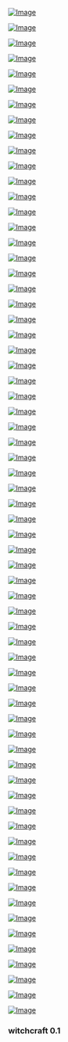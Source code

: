 <!--
bkz hiç sevişmemiş cinselli cinselsiz ilişki istemeyen mutlu 1978 li erkek
https://www.uludagsozluk.com/k/hayat%C4%B1nda-hi%C3%A7-sevilmemi%C5%9F-insan/&w=bg bkz a bu benim
https://www.uludagsozluk.com/k/joffrey-in-kad%C4%B1k%C3%B6y-de-g%C3%B6r%C3%BClmesi/
bkz serdar ortaçın türk düşmanlarına 10. yıl marşıyla verdiği efso cevap
https://www.uludagsozluk.com/k/kemalistlerin-kurdu%C4%9Fu-%C3%BClkede-kemalizmi-k%C3%B6t%C3%BClemek/
bkz yaşıtları kadıköyde kız kovalarken 40 lık amcalarına sulanan ergenler
https://www.uludagsozluk.com/k/tevfik-g%C3%B6ksu-nun-imamo%C4%9Flu-nu-tokat-delisi-yapmas%C4%B1/
bkz cinselli cinselsiz ilişki istemeyen 1978 li işi arabası evi olmayan erkek
https://www.uludagsozluk.com/k/sevgilisinin-tayt-giymesine-izin-veren-gavat/&w=bg bkz şeytanın hileleri
bkz https://www.youtube.com/watch?v=jVEKDcDEN1w en sevdiğim kullar asyalı kullar
bkz cinsel ilişki istemeyen erkeğe tecavüz etmeye çalışan türkler
bkz mahsun kırmızıgül denize düşse kurtarır mısın sorunsalı
bkz bülent ecevit denizden slip mayolu çıksa naparsın sorunsalı
bkz tansu çillerin eşi denize düşse kurtarır mısın sorunsalı
bkz angela merkel denize düşse kurtarır mısın sorunsalı
bkz denize düşmese en çok kimi lider olarak görürsün
bkz killa kahan denize düşse almanlar napar sorunsalı
bkz denize kakatürk mü düşse boğarsın serdar ortaç mı
bkz kakatürke benzeyen adam vs serdar ortaça benzeyen japon
bkz serdar ortaçın gerçek orta asya türkü olduğu gerçeği
bkz serdar ortaçın denizden çıkıp 10. yıl marşı söylemesi
bkz su çok güzel gelsene diyen kutup ayısı
bkz denizde koltuk altıyla osuruk sesi yapan kutup ayısı görsen naparsın sorunssalı
bkz daudoğlanın bacanağı denize düşse naparsın sorunsalı
bkz hz musa denizi yarsa deniz yarılır mı sorunsalı
bkz yangında yanan aleviyi kurtarırmısın sorunsalı
bkz yangında yanan kafirleri kurtarırmısın sorunsalı
bkz ılık denize putin düşse kurtarırmısın sorunsalı
bkz denizden kürt çıksa o denzie girer msini sorunsalı
bkz denizden ali sami yen çıksa naparsın sorunsalı
bkz serdar ortaç denizden ıslak çıksa 10.yıl marşi söylese naparsın sorunsalı
bkz denize kamalcı serdar ortaç mı pkklı ahmet kaya mı kurtarırsın sorunsalı
bkz ıssız bi adaya düşsen kimi alırsın sounsal https://www.youtube.com/watch?v=0XaTDfxSmvk
bkz ahmet çakar denize düşse naparsın sorunsalı
bkz emre belezoğlu denize düşse naparsın sorundalı
bkz şeyma subaşı denize düşse naparsın sorunsalı
bkz ermeni toroğlan denize düşse kurtarırmısın sorunsalı
bkz deniz yılanı denzie düşse naparsın sorunsalı
bkz denize düşse yılana sarılır msıın sorunsalı
bkz denize düşmese denize dmökeceğin ırklar hangileri sorunsalı
bkz denize düşse kurtarmayacağın isimler kimler sorunsalı
bkz rte denize düşse cinsel seks yaparmısın sorunsalı
bkz rte cinsel seks teklifini reddetse naparsın soundalı
bkz rte denize düşse kurtarırı mısın sorunsalı
bkz cinsel sekse düşse kimi kurtarırsın sorunsalı
bkz denizde kime cinsel seks teklifi edersin sorunsalı
bkz denizde kim düşse sakso çekersin sorunsalı
bkz denizde cinsel seks teklifini reddedden erkeğe naparsın sorunsalı
bkz havuza kim düşse şey yaparsın https://www.youtube.com/watch?v=2SzDVoaY8mg
bkz denize rus mu düşse kurtarırsın yahudi mi ?
bkz denize apo mu düşse kurtarırsın tatlıses mi 
bkz denize yunan düşse kurtarır mısın sorunsalı
bkz denize düşse kürt düşse kürt sorunu çözülürmü sorunsalı
bkz serdr ortaçın yılbaşı yaklaştıkça yılbaşı konserlerine hazırlanması
bkz serdar ortaçın recep tayyip erdoğan diye yazılır karizma diye okunur açıklaması
https://www.uludagsozluk.com/k/%C5%9Fu-an-t%C3%BCrkiye-de-lider-olarak-bir-tek-erdo%C4%9Fan-var/
https://www.uludagsozluk.com/k/eskiden-insanlar-t%C3%BCp-gaz-kuyru%C4%9Funa-girerdi/
bkz serdar ortaçın cinsel seks teklifini reddetmemesi
bkz serdar ortaçın yerim uzun adamın yeridir paylaşımı
bkz serdar ortaçın orta asyanın sahipleri çekik gözlülerdir açıklaması
bkz e devletten ermeni torunu olduğunu öğrenip derin bi ohh çekmek
bkz fesli bunağın keşke denize yunan dölü düşseydi açıklaması
bkz denize ermeni dölü mü düşse yunan dölü mü düşse kurtarırsınız 
bkz tayyipin metal yorgunluğu https://www.youtube.com/watch?v=PAlwP6oeJpA
bkz üç isimli lider karizması
bkz mustafa kamal doğan vs receğ tayyiğ doğan
bkz tayyip çok hojdır amam benena https://www.youtube.com/watch?v=PAlwP6oeJpA
bkz denizden hz osman çıksa yerim diyen yahudi https://www.youtube.com/watch?v=RHBoMuNszuk
bkz yılbaşı yaklaştıkça pasifleşen türklerin heyecan yapması https://www.youtube.com/watch?v=NXQJ9iR5BkA
bkz yılbaşı yaklaşıyo diyo heyecan yapan suriyeli https://www.youtube.com/watch?v=NXQJ9iR5BkA
bkz denizden babam çıksa yerim diyen kürt https://www.youtube.com/watch?v=RHBoMuNszuk
bkz denize düşen kürtü silip suriyeliyi kurtarmam foğşikmiyim diyen türk oğlu tük
bkz yılbaşında denize düşecem diyen kürt https://www.youtube.com/watch?v=RHBoMuNszuk
bkz yılbaşında cübbeli izleyecem diyen yahudi
bkz yılbaşında yılsonu diyenlere tavsiye
bkz yılsonu yaklaştıkça yılbaşı espirisi yapacam diyen müslüman
bkz yılsonu yaklaştıkça yılbaşını kıskanan yobaz
bkz her gece barda gönlüm hovarda söyleyen çomarlara tahamamülü olmayan insan
bkz türklerin eğlencenin dibine vurmalarını çekemeyen yobaz gavat kğrt
bkz eğlenen türklere tahammülü olmayan yobaz finlandiyalı
bkz türklerin refahını çekemeyen norveçli yobaz
bkz türklerin çok mutlu olmasını çekemeyen çomar
bkz türklerin çok eğlenceli olmasını çekemyen dünya
bkz eğlenen türklere tahammülü olmayan çomar
bkz noel yaklaştıkça pasifleşen gay
bkz erdoğanın damatlarıyla aynı havuza düşsen naparsın sorunsalı
bkz erdogan havuza düşse naparsın sorunsalı
bkz denize erdoğan mı düşse atatürk mü düşse naparsın sorunsalı
bkz denize baan düşse naparsın sorunsalı
bkz denizden babam çıksa yerim diyen birini denizde kurtarırmısın sorunsalı
bkz denizden kurt çıksa yerim diyen kürt
bkz denize kurt düşse kurtarırmısın sorunsalı
bkz il başkanınını denize kürt düşse kurtarmama demesi
bkz chp il başkanının yerim uzun heykelin yeridir paylaşımı
bkz müslümanların üstün ırk olması
bkz deniz kürt düşse üstüne sıçarmısın sorunsalı
bkz akp ümranye il başkanının yerim uzun adamın yeridir paylaşımı
https://www.youtube.com/watch?v=Afq6UM-01Xs
bkz tayip doğanın israfı önlemek için heykelleri tayyip şeklinde yaptırması
bkz denize türkün düşmemesi sorunsalı
bkz deniz kürt mü düşse kurtarırsın  müslüman mı
bkz doğuda dsmartı gavat macun tv si interneti olmayanlar varken şikayet etmek cık cık cık 
bkz yobazdogan odama dsmart şifresiz lig tv umut nayır hd bağlatti diye kıskanan ekşiciler
bkz aktrollerin iş başı yapması https://www.youtube.com/watch?v=TA6y-oRT1w0
bkz ekşcilerin neymara hiç entry girmemesi sorunsalı
https://kaybedince-daha-cok-seveceksin.uludagsozluk.com/ bkz yahudileri ırk sanan kamalcı
bkz aponun odasına dsmart ligtv kamalcılara gavat acun tv bağlatan dünya lideri
https://www.uludagsozluk.com/k/%C3%B6calan-%C4%B1n-h%C3%BCcresine-televizyon-koydurtan-lider/&w=bg
bkz topkekini yerken yaparken acun abi çıktı tvye anne diyen gavat
bkz kamalcı gavatlar odalarında tvibu mu izliyo dsmart mı izliyor sorunsalı
bkz apple tv nin kamalcı gavatları siklememesi
bkz gavatlara dsmart bağlatıp mağara soğuk mu demek
bkz apo nun hücresinde  gavat acun tv izlediği gerçeği
https://www.uludagsozluk.com/k/%C3%B6calan-tvbu-mu-dsmart-m%C4%B1-digit%C3%BCrk-m%C3%BC-izliyor/ bkz rt (recep tayyip )
bkz acele etme fedöcü efendi vs https://hitler-benim-atam.uludagsozluk.com/ 
https://eksisozluk.com/pazar-gunu-seni-kilisede-goremedim-john--915278 alla alla neden acaba
https://www.uludagsozluk.com/k/%C3%B6calan-%C4%B1n-h%C3%BCcresine-televizyon-koydurtan-lider/&w=bg lol
https://github.com/danmactough/node-feedparser/tree/fb2377e2525a4ab26e998e20021f4a60ab6dd7ce 
https://www.youtube.com/watch?v=GQAk5T93CQk swan song for a nation
https://twitter.com/radikal lol
https://github.com/nodejs/node-v0.x-archive/issues/2190 lol
bkz floating witchcraft after life  https://www.youtube.com/watch?v=k-T7vGdH_ek
https://github.com/danmactough/node-feedparser/issues/129
bkz floating witchcraft https://www.youtube.com/watch?v=01SXLx0MOTs 
request({url,encoding:null}, function(error, response, body){
		body = iconv.encode (iconv.decode (new Buffer (body, 'binary'), 'win1251'), 'utf8');
        console.log(body.toString()); // кракозябры: ура ура ура
});,
https://github.com/danmactough/node-feedparser/blob/fb2377e2525a4ab26e998e20021f4a60ab6dd7ce/examples/iconv.js
-->
<!-- https://toster.ru/q/353548 -->
<!-- https://www.npmjs.com/package/iconv-lite  -->
<!-- https://www.unix.com/shell-programming-and-scripting/248845-trying-convert-utf-8-windows-1251-a.html -->
<!--https://helperbyte.com/questions/257624/how-to-convert-encoding-from-windows1251-to-utf8-in-nodejs -->
<!-- https://github.com/mathiasbynens/windows-1251 that's what i've been lookin' for -->
<!-- windows-1251 https://www.youtube.com/watch?v=wpFBJDI1I_g -->
<!-- https://stackoverflow.com/a/9049823 -->
<!-- https://www.zen-cart.com/showthread.php?121221-Problems-with-displaying-Russian-characters-and-UTF-8 -->


[![Image](smartdata/Screenshot_2019-12-06_19-22-23.png)]( https://www.youtube.com/watch?v=YGix73dqF0I )


[![Image](smartdata/Screenshot_2019-12-06_07-53-46.png)]( https://www.youtube.com/watch?v=LYZScAAbfns )

[![Image](smartdata/Screenshot_2019-12-06_06-02-12.png)]( https://www.youtube.com/watch?v=6RwAWZtK5Uw )

[![Image](smartdata/Screenshot_2019-12-06_02-17-01.png)]( https://www.youtube.com/watch?v=OrZB5n0tNAI )

[![Image](smartdata/Screenshot_2019-12-05_15-51-16.png)]( https://www.youtube.com/watch?v=WrrK0LuuTOg )

[![Image](smartdata/Screenshot_2019-12-05_14-44-07.png)]( https://www.youtube.com/watch?v=k-Rg51azVlg )

[![Image](smartdata/Screenshot_2019-12-05_14-02-27.png)]( https://www.la-croix.com/Monde/Afrique/Operation-Barkhane-Emmanuel-Macron-reclame-appui-clair-pays-Sahel-2019-12-05-1201064691)


[![Image](smartdata/Screenshot_2019-12-05_14-03-26.png)]( https://www.youtube.com/watch?v=eG7pRObJq1U )

[![Image](smartdata/Screenshot_2019-12-04_15-05-30.png)]( https://www.youtube.com/watch?v=itkl7cHcX_E )

[![Image](smartdata/Screenshot_2019-12-04_11-20-43.png)]( https://www.timeanddate.com/moon/phases/turkey/istanbul )

[![Image](smartdata/Screenshot_2019-12-04_11-17-41.png)]( https://www.theguardian.com/world/2019/dec/04/turkey-agrees-to-back-nato-plan-for-baltic-states-and-poland )

[![Image](smartdata/Screenshot_2019-12-04_10-27-53.png)]( https://www.youtube.com/watch?v=TGwZ7MNtBFU )



[![Image](smartdata/Screenshot_2019-12-04_10-05-48.png)]( https://www.dunya.com/gundem/turkiye-natonun-baltik-planini-onayladi-haberi-458154 )

[![Image](smartdata/Screenshot_2019-12-04_06-00-52.png)]( https://www.theguardian.com/world/video/2019/dec/04/emmanuel-macron-defends-calling-nato-brain-dead-video )

[![Image](smartdata/Screenshot_2019-12-04_07-27-11.png)]( https://www.youtube.com/watch?v=IlsLUaccKWo )

[![Image](smartdata/Screenshot_2019-12-04_06-02-17.png)]( https://www.theguardian.com/world/2019/dec/03/macron-clashes-with-erdogan-over-anti-isis-kurdish-fighters )

[![Image](smartdata/Screenshot_2019-12-03_10-09-51.png)]( https://www.dunya.com/gundem/trump-turkiye-savas-ucagi-icin-rusya-veya-cine-yonelebilir-haberi-458069 )


[![Image](smartdata/Screenshot_2019-12-03_09-58-52.png)]( https://www.theguardian.com/world/2019/dec/03/trump-macron-brain-dead-nato-remarks )


[![Image](smartdata/Screenshot_2019-12-03_02-47-15.png)]( https://www.dunya.com/dunya/abd-fransanin-dijital-hizmet-vergisine-misilleme-yapmaya-hazirlaniyor-haberi-458021 )

[![Image](smartdata/Screenshot_2019-12-02_03-21-48.png)]( https://www.theguardian.com/science/2019/dec/01/island-states-want-decisive-action-to-prevent-inundation)


[![Image](smartdata/Screenshot_2019-12-02_03-21-59.png)]( https://www.youtube.com/watch?v=UNFDHgjrlK8 )

[![Image](smartdata/Screenshot_2019-12-02_03-32-43.png)]( https://www.youtube.com/watch?v=W6qbHYRqkbU)

[![Image](smartdata/Screenshot_2019-11-30_20-58-04.png)]( https://news.sky.com/story/north-korea-calls-japanese-pm-shinzo-abe-imbecile-and-political-dwarf-in-row-over-missiles-11874298)

[![Image](smartdata/Screenshot_2019-11-30_16-38-43.png)]( https://www.dailymotion.com/video/x99fx6 ) 

[![Image](smartdata/Screenshot_2019-11-30_15-40-03.png)]( https://www.dailymotion.com/video/x5frzub ) 

[![Image](smartdata/Screenshot_2019-11-30_11-44-46.png)]( https://www.dailymotion.com/video/xcuch5 ) 

[![Image](smartdata/Screenshot_2019-11-29_22-57-15.png)]( https://www.youtube.com/watch?v=BfVIUPqVXv4 ) 


[![Image](smartdata/Screenshot_2019-11-29_18-43-39.png)]( https://www.youtube.com/watch?v=3ttlU1-bCzM) 

[![Image](smartdata/Screenshot_2019-11-29_11-09-01.png)]( https://www.youtube.com/watch?v=MKcKtjrL5bc ) 
<!-- https://www.youtube.com/watch?v=DgtKLrT9_GI -->
<!-- https://www.youtube.com/watch?v=mOHMLuwTKWQ -->
<!-- https://www.youtube.com/watch?v=MKcKtjrL5bc LOST: Flight 815 Crash in Real Time -->
<!-- https://www.youtube.com/watch?v=GdT8eqMO4qk LOST in 8 minutes -->
<!-- https://www.youtube.com/watch?v=8-uvOpMyPgI 5th rev -->

[![Image](smartdata/Screenshot_2019-11-29_09-00-00.png)](  https://www.youtube.com/watch?v=GdT8eqMO4qk ) 

[![Image](smartdata/Screenshot_2019-11-29_04-24-40.png)]( https://www.youtube.com/watch?v=QgpBjS3HCJI ) 


[![Image](smartdata/Screenshot_2019-11-28_18-41-47.png)]( https://www.theguardian.com/world/2019/nov/28/apple-under-fire-for-labelling-crimea-as-part-of-russia-in-its-apps ) 

[![Image](smartdata/Screenshot_2019-11-28_11-31-05.png)]( https://www.youtube.com/watch?v=-gP_Q2myNWo ) 

[![Image](smartdata/Screenshot_2019-11-28_11-31-19.png)]( https://www.theguardian.com/world/2019/nov/28/macron-defends-brain-dead-nato-remarks-as-summit-approaches) 

<!-- 
https://www.youtube.com/watch?v=2q05iJ6jHu8 reserved
https://www.youtube.com/watch?v=-gP_Q2myNWo apple tree 
https://www.youtube.com/watch?v=wzIU_yc01nQ alcala
https://www.youtube.com/watch?v=lN_MSyrq6-U before the crypt
-->

[![Image](smartdata/Screenshot_2019-11-27_05-17-11.png)]( https://www.youtube.com/watch?v=YwTqpWRGmYc ) 

[![Image](smartdata/Screenshot_2019-11-27_07-50-42.png)]( https://www.youtube.com/watch?v=-371LmCinrY ) 

[![Image](smartdata/itsnotrocketscience.png)]( https://www.youtube.com/watch?v=2q05iJ6jHu8  )

[![Image](smartdata/Screenshot_2019-11-28_07-52-24.png)]( https://www.youtube.com/watch?v=zqCB8uB5bXY ) 

[![Image](smartdata/Screenshot_2019-11-26_15-55-05.png)]( https://www.youtube.com/watch?v=kAGU0__47vI )


[![Image](smartdata/Screenshot_2019-11-26_13-12-05.png)](  https://www.youtube.com/watch?v=wzIU_yc01nQ )

[![Image](smartdata/Screenshot_2019-11-26_11-37-02.png)](  https://www.youtube.com/watch?v=0lZ5t7Fz_fw )

<!-- https://www.youtube.com/watch?v=ZXYjLAqbFrs -->
<!-- https://www.youtube.com/watch?v=Z4d4yB-cm6E -->
<!-- https://www.youtube.com/watch?v=TfPQXTHPW8w -->

[![Image](smartdata/missionlocknhead.png)](  https://www.youtube.com/watch?v=6OiWfZYARio )
<!--https://www.youtube.com/watch?v=ZXYjLAqbFrs -->

[![Image](smartdata/markIII.png)](  https://www.youtube.com/watch?v=ZwOxM0-byvc )

 [![Image](smartdata/loc-time.png)](  https://www.youtube.com/watch?v=p-zJzffx3FM )
 
 [![Image](smartdata/crash.png)](  https://www.youtube.com/watch?v=xPtJj0EIQdY )


 [![Image](smartdata/hellboy.png)](  https://www.youtube.com/watch?v=qml_294gRQc )

 [![Image](smartdata/bprd.png)](  https://www.youtube.com/watch?v=eUWy54la_6g )

 [![Image](smartdata/Last-Quarter.png)]( https://www.youtube.com/watch?v=00fMhETHQME )

[![Image](smartdata/second.png)]( https://www.youtube.com/watch?v=8cW8kAFbnik )
<!-- https://www.youtube.com/watch?v=MuWwCUXGzWE otto -->
<!-- https://www.youtube.com/watch?v=eUWy54la_6g -->

 [![Image](smartdata/whatsupdoc.png)]( https://www.youtube.com/watch?v=qmV5MW_XAtg )
<!-- https://www.youtube.com/watch?v=ZQqRiqjBQeo -->

<!-- [![Image](smartdata/whatsupdoc.png)](  https://www.youtube.com/watch?v=q9RsiQSTrPA )-->
<!-- https://www.youtube.com/watch?v=b1XmPAIHZkk -->

<!--[![Image](smartdata/xerox.png)]( https://www.youtube.com/watch?v=llZWUutejao )-->

[![Image](smartdata/sun-out-mercury.png)]( https://www.youtube.com/watch?v=nlnrOr2STaE )
<!-- https://earthsky.org/tonight/transit-of-mercury-on-november-11-2019  -->

[![Image](smartdata/xerox.png)]( https://www.youtube.com/watch?v=ynFYqvnxZxY )

[![Image](smartdata/black-clad.png)]( https://www.youtube.com/watch?v=v9Ev_yC_cf0 )

[![Image](smartdata/blockrain.png)]( https://www.youtube.com/watch?v=ueiBYxI6Eqg )

[![Image](smartdata/finalflightofosiris.png)]( https://www.youtube.com/watch?v=N3ZtokEn05s )

[![Image](smartdata/ama-v-ts.png)]( https://www.theguardian.com/music/2019/nov/15/taylor-swift-says-shes-being-banned-from-singing-her-old-hits-at-amas )
<!-- https://twitter.com/MarkDice/status/1195137236599050240  -->


<!--[![Image](smartdata/rechargeable.png)]( https://www.youtube.com/watch?v=fyaI4-5849w )-->
[![Image](smartdata/silver-diamond.png)](https://www.youtube.com/watch?v=3OYJVrjdUrI )

[![Image](smartdata/bolivia-test-new-leader.png)]( https://www.theguardian.com/world/video/2019/nov/13/anez-assumes-interim-presidency-as-morales-flees-video )

[![Image](smartdata/Bolivia’s-Lithium-Isn’t-The-New-Oil.png)]( https://foreignpolicy.com/2019/11/13/coup-morales-bolivia-lithium-isnt-new-oil/)

[![Image](smartdata/syria-oil.png)]( https://www.theguardian.com/us-news/live/2019/nov/13/trump-news-today-live-impeachment-hearings-bill-taylor-george-kent-ukraine-democrats-latest-updates )


[![Image](smartdata/bolivia-coup.png)]( https://www.theguardian.com/world/2019/nov/12/evo-morales-arrives-mexico-bolivia-power-vacuum )

[![Image](smartdata/products.png)]( https://www.theguardian.com/world/2019/nov/12/products-israeli-settlements-labelled-eu-court )
<!-- https://www.youtube.com/watch?v=Xo7aPtVfzps fact or friction -->

[![Image](smartdata/spacetrash.png)]( https://www.youtube.com/watch?v=juQPE-v28es )

[![Image](smartdata/mercury-transit-wide.png)](  https://www.nationalgeographic.com/science/2019/11/last-transit-of-mercury-until-2032-how-to-watch-livestream/ )
<!-- https://www.nationalgeographic.com/science/2019/11/last-transit-of-mercury-until-2032-how-to-watch-livestream/ -->

[![Image](smartdata/mercury-transit.png)]( https://www.timeanddate.com/eclipse/transit/2019-november-11)
<!-- https://www.timeanddate.com/eclipse/transit/2019-november-11 -->

[![Image](smartdata/hardware.png)]( https://www.youtube.com/watch?v=5Hx80FJAuuw )

### witchcraft 0.1
<!--
<div class="video-container">
  <iframe width="100%" src="https://player.vimeo.com/video/267559525" frameborder="0" allowfullscreen></iframe>
</div>-->


